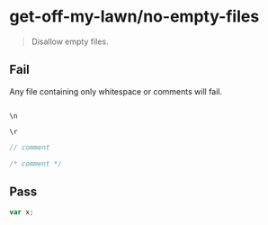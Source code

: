# get-off-my-lawn/no-empty-files

> Disallow empty files.

## Fail

Any file containing only whitespace or comments will fail.

```js

```

```
\n
```

```
\r
```

```js
// comment
```

```js
/* comment */
```

## Pass

```js
var x;
```

